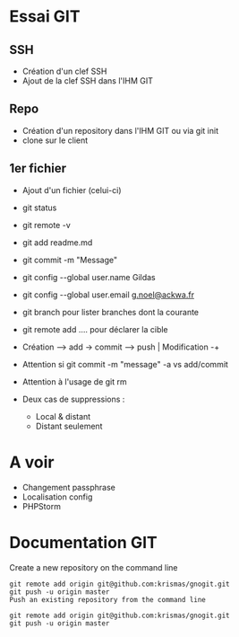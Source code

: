 Essai GIT
===

SSH
---
- Création d'un clef SSH
- Ajout de la clef SSH dans l'IHM GIT

Repo
---
- Création d'un repository dans l'IHM GIT ou via git init
- clone sur le client

1er fichier
---
- Ajout d'un fichier (celui-ci)
- git status
- git remote -v
- git add readme.md
- git commit -m "Message"

- git config --global user.name Gildas
- git config --global user.email g.noel@ackwa.fr

- git branch pour lister branches dont la courante

- git remote add …. pour déclarer la cible

- Création --> add -> commit --> push
                |
  Modification -+
  
- Attention si git commit -m "message" -a vs add/commit
- Attention à l'usage de git rm
- Deux cas de suppressions : 

    - Local & distant
    - Distant seulement


A voir
===
- Changement passphrase
- Localisation config
- PHPStorm

Documentation GIT
===
Create a new repository on the command line

    git remote add origin git@github.com:krismas/gnogit.git
    git push -u origin master
    Push an existing repository from the command line
    
    git remote add origin git@github.com:krismas/gnogit.git
    git push -u origin master
